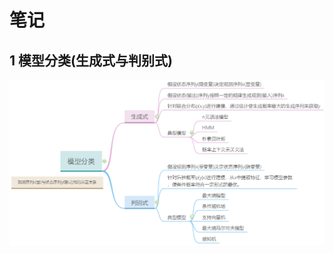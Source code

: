 # 笔记

## 1 模型分类(生成式与判别式)
![image](https://github.com/xuewengeophysics/xwStudyNLP/blob/master/images/%E6%A8%A1%E5%9E%8B%E5%88%86%E7%B1%BB(%E7%94%9F%E6%88%90%E5%BC%8F%E4%B8%8E%E5%88%A4%E5%88%AB%E5%BC%8F).png)
